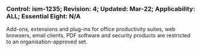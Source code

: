 ### Control: ism-1235; Revision: 4; Updated: Mar-22; Applicability: ALL; Essential Eight: N/A
<p>Add-ons, extensions and plug-ins for office productivity suites, web browsers, email clients, PDF software and security products are restricted to an organisation-approved set.</p>